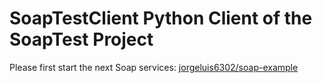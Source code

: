 # SoapTestClient Python Client of the SoapTest Project

Please first start the next Soap services: [jorgeluis6302/soap-example](https://github.com/jorgeluis6302/soap-example)
